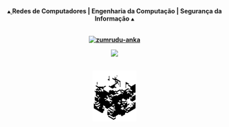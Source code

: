 <div align="center">
  <a rel="nofollow" href="https://github.com/l34-n/l34-n/blob/main/trian.gif">
    <img width="1.5%" src="./trian.gif">
  </a>
  <b>
 Redes de Computadores | Engenharia da Computação | Segurança da Informação
  <b rel="nofollow" href="https://github.com/l34-n/l34-n/blob/main/trian.gif">
    <img width="1.5%" src="./trian.gif">
  </b>
</div> 
  
## 
  
<p align=center>
  <div align=center>
    <a href="https://github.com/denvercoder1/github-readme-streak-stats" title="Go to Source">
      <img align="center" width=390 src="https://github-readme-streak-stats.herokuapp.com/?user=l34-n&theme=graywhite&border=61dafb&hide_border=true" alt="zumrudu-anka" />
    </a>
    
    
<p align="center" >
<a href="https://github.com/anuraghazra/github-readme-stats"> 
    <img  src="https://github-readme-stats.vercel.app/api?username=L34-N&&show_icons=true&theme=graywhite"/>
  </a>
</p>    
    
## 
    
    
<div align="center">
  <a rel="nofollow" href="https://github.com/l34-n/l34-n/blob/main/quad.gif">
    <img width="20%" src="./quad.gif">
  </a>
